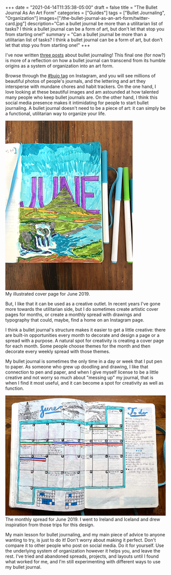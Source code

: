 +++
date = "2021-04-14T11:35:38-05:00"
draft = false
title = "The Bullet Journal As An Art Form"
categories = ["Guides"]
tags = ["Bullet Journaling", "Organization"]
images=["/the-bullet-journal-as-an-art-form/twitter-card.jpg"]
description="Can a bullet journal be more than a utilitarian list of tasks? I think a bullet journal can be a form of art, but don't let that stop you from starting one!"
summary = "Can a bullet journal be more than a utilitarian list of tasks? I think a bullet journal can be a form of art, but don't let that stop you from starting one!"
+++

I've now written [three posts](../tags/bullet-journaling/) about bullet journaling! This final one (for now?) is more of a reflection on how a bullet journal can transcend from its humble origins as a system of organization into an art form.

Browse through the [#bujo tag](https://www.instagram.com/explore/tags/bujo/) on Instagram, and you will see millions of beautiful photos of people's journals, and the lettering and art they intersperse with mundane chores and habit trackers. On the one hand, I love looking at these beautiful images and am astounded at how talented many people who keep bullet journals are. On the other hand, I think this social media presence makes it intimidating for people to start bullet journaling. A bullet journal doesn't need to be a piece of art: it can simply be a functional, utilitarian way to organize your life.

<div class="pull-left inline-image mod-left-aligned mod-top-aligned">
  <img src="./artistic-june-cover.jpg" alt="My exercise habit tracker" class="img-responsive img-center"></img>
  <div class="caption-container">
    <div class="inline-image-caption">My illustrated cover page for June 2019.</div>
  </div>
</div>

But, I like that it can be used as a creative outlet. In recent years I've gone more towards the utilitarian side, but I do sometimes create artistic cover pages for months, or create a monthly spread with drawings and typography that could, maybe, find a home on an Instagram page.

I think a bullet journal's structure makes it easier to get a little creative: there are built-in opportunities every month to decorate and design a page or a spread with a purpose. A natural spot for creativity is creating a cover page for each month. Some people choose themes for the month and then decorate every weekly spread with those themes.

My bullet journal is sometimes the only time in a day or week that I put pen to paper. As someone who grew up doodling and drawing, I like that connection to pen and paper, and when I give myself license to be a little creative and not worry so much about "messing up" my journal, that is when I find it most useful, and it can become a spot for creativity as well as function.

<div class="text-center inline-image-container content-container-expanded">
  <img src="./june-spread.jpg" alt="" class="img-responsive img-center"></img>
  <div class="caption-container">
    <div class="inline-image-caption">The monthly spread for June 2019. I went to Ireland and Iceland and drew inspiration from those trips for this design.</div>
  </div>
</div>

My main lesson for bullet journaling, and my main piece of advice to anyone wanting to try, is just to do it! Don't worry about making it perfect. Don't compare it to other people who post on social media. Do it for yourself. Use the underlying system of organization however it helps you, and leave the rest. I've tried and abandoned spreads, projects, and layouts until I found what worked for me, and I'm still experimenting with different ways to use my bullet journal.

